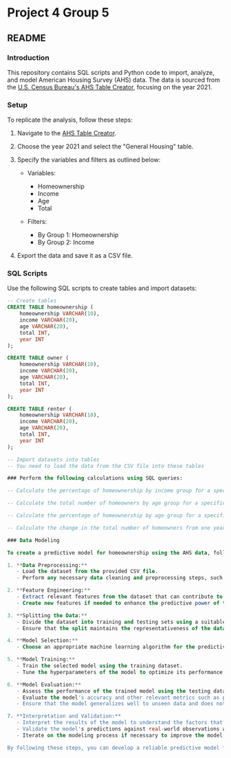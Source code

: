 # Project 4 Group 5

## README

### Introduction
This repository contains SQL scripts and Python code to import, analyze, and model American Housing Survey (AHS) data. The data is sourced from the [U.S. Census Bureau's AHS Table Creator](https://www.census.gov/programs-surveys/ahs/data/interactive/ahstablecreator.html), focusing on the year 2021.

### Setup
To replicate the analysis, follow these steps:

1. Navigate to the [AHS Table Creator](https://www.census.gov/programs-surveys/ahs/data/interactive/ahstablecreator.html).
2. Choose the year 2021 and select the "General Housing" table.
3. Specify the variables and filters as outlined below:

   - Variables:
     - Homeownership
     - Income
     - Age
     - Total

   - Filters:
     - By Group 1: Homeownership
     - By Group 2: Income

4. Export the data and save it as a CSV file.

### SQL Scripts
Use the following SQL scripts to create tables and import datasets:

```sql
-- Create tables
CREATE TABLE homeownership (
    homeownership VARCHAR(10),
    income VARCHAR(20),
    age VARCHAR(20),
    total INT,
    year INT
);

CREATE TABLE owner (
    homeownership VARCHAR(10),
    income VARCHAR(20),
    age VARCHAR(20),
    total INT,
    year INT
);

CREATE TABLE renter (
    homeownership VARCHAR(10),
    income VARCHAR(20),
    age VARCHAR(20),
    total INT,
    year INT
);

-- Import datasets into tables
-- You need to load the data from the CSV file into these tables

### Perform the following calculations using SQL queries:

-- Calculate the percentage of homeownership by income group for a specific year:

-- Calculate the total number of homeowners by age group for a specific year:

-- Calculate the percentage of homeownership by age group for a specific year:

-- Calculate the change in the total number of homeowners from one year to the next:

### Data Modeling

To create a predictive model for homeownership using the AHS data, follow these steps:

1. **Data Preprocessing:**
   - Load the dataset from the provided CSV file.
   - Perform any necessary data cleaning and preprocessing steps, such as encoding categorical variables and handling missing values.

2. **Feature Engineering:**
   - Extract relevant features from the dataset that can contribute to predicting homeownership, such as income, age, and interactions between them.
   - Create new features if needed to enhance the predictive power of the model.

3. **Splitting the Data:**
   - Divide the dataset into training and testing sets using a suitable split ratio (e.g., 80% for training and 20% for testing).
   - Ensure that the split maintains the representativeness of the data across different classes of homeownership.

4. **Model Selection:**
   - Choose an appropriate machine learning algorithm for the predictive modeling task. In this case, a RandomForestClassifier is recommended due to its ability to handle both numerical and categorical features, as well as its capability to capture complex relationships in the data.

5. **Model Training:**
   - Train the selected model using the training dataset.
   - Tune the hyperparameters of the model to optimize its performance. This can be done using techniques like grid search with cross-validation.

6. **Model Evaluation:**
   - Assess the performance of the trained model using the testing dataset.
   - Evaluate the model's accuracy and other relevant metrics such as precision, recall, and F1-score.
   - Ensure that the model generalizes well to unseen data and does not overfit the training set.

7. **Interpretation and Validation:**
   - Interpret the results of the model to understand the factors that influence homeownership.
   - Validate the model's predictions against real-world observations and domain knowledge.
   - Iterate on the modeling process if necessary to improve the model's performance or address any shortcomings.

By following these steps, you can develop a reliable predictive model for homeownership using the AHS data, which can provide valuable insights for various stakeholders in the housing sector.

